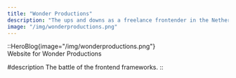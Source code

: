 ```yaml
---
title: "Wonder Productions"
description: "The ups and downs as a freelance frontender in the Netherlands. Learn from my journey."
image: "/img/wonderproductions.png"
---
```


<!-- Content of the page -->

::HeroBlog{image="/img/wonderproductions.png"}  
Website for Wonder Productions

#description
The battle of the frontend frameworks.
::
